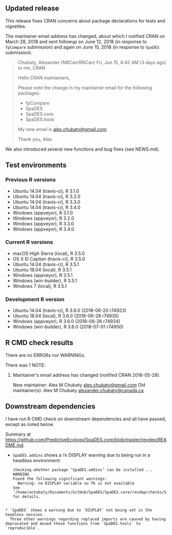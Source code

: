 ## Updated release

This release fixes CRAN concerns about package declarations for tests and vignettes.

The maintainer email address has changed, about which I notified CRAN on March 28, 2018 and sent followup on June 12, 2018 (in response to `fpCompare` submission) and again on June 15, 2018 (in response to `SpaDES` submission).

> Chubaty, Alexander (NRCan/RNCan)
> Fri, Jun 15, 8:42 AM (3 days ago)
> to me, CRAN
>
> Hello CRAN maintainers,
>
> Please note the change in my maintainer email for the following packages:
>
> - fpCompare
> - SpaDES
> - SpaDES.core
> - SpaDES.tools
>
> My new email is alex.chubaty@gmail.com.
>
> Thank you,
> Alex

We also introduced several new functions and bug fixes (see NEWS.md).

## Test environments

### Previous R versions
* Ubuntu 14.04        (travis-ci), R 3.1.0
* Ubuntu 14.04        (travis-ci), R 3.2.0
* Ubuntu 14.04        (travis-ci), R 3.3.0
* Ubuntu 14.04        (travis-ci), R 3.4.0
* Windows              (appveyor), R 3.1.0
* Windows              (appveyor), R 3.2.0
* Windows              (appveyor), R 3.3.0
* Windows              (appveyor), R 3.4.0

### Current R versions
* macOS High Sierra    (local), R 3.5.0
* OS X El Capitan  (travis-ci), R 3.5.0
* Ubuntu 14.04     (travis-ci), R 3.5.1
* Ubuntu 18.04         (local), R 3.5.1
* Windows           (appveyor), R 3.5.1
* Windows        (win-builder), R 3.5.1
* Windows 7            (local), R 3.5.1

### Development R version
* Ubuntu 14.04     (travis-ci), R 3.6.0 (2018-06-20 r74923)
* Ubuntu 18.04         (local), R 3.6.0 (2018-06-28 r74935)
* Windows           (appveyor), R 3.6.0 (2018-06-26 r74934)
* Windows        (win-builder), R 3.6.0 (2018-07-01 r74950)

## R CMD check results

There are no ERRORs nor WARNINGs.

There was 1 NOTE:

1. Maintainer's email address has changed (notified CRAN 2018-05-28).

    New maintainer:
      Alex M Chubaty <alex.chubaty@gmail.com>
    Old maintainer(s):
      Alex M Chubaty <alexander.chubaty@canada.ca>

## Downstream dependencies

I have run R CMD check on downstream dependencies and all have passed, except as noted below.

Summary at https://github.com/PredictiveEcology/SpaDES.core/blob/master/revdep/README.md.


* `SpaDES.addins` shows a `Tk` DISPLAY warning due to being run in a headless environment:

    ```
    checking whether package ‘SpaDES.addins’ can be installed ... WARNING
    Found the following significant warnings:
      Warning: no DISPLAY variable so Tk is not available
    See ‘/home/achubaty/Documents/GitHub/SpaDES/SpaDES.core/revdep/checks/SpaDES.addins.Rcheck/00install.out’ for details.
```

* `SpaDES` shows a warning due to `DISPLAY` not being set in the headless session.
  Three other warnings regarding replaced imports are caused by having depracated and moved these functions from `SpaDES.tools` to `reproducible`.
